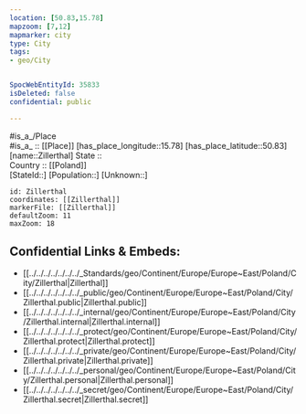 ```yaml
---
location: [50.83,15.78] 
mapzoom: [7,12] 
mapmarker: city 
type: City
tags:
- geo/City


SpocWebEntityId: 35833
isDeleted: false
confidential: public

---
```

#is_a_/Place  
#is_a_ :: [[Place]] 
[has_place_longitude::15.78] 
[has_place_latitude::50.83] 
[name::Zillerthal] 
State ::  
Country :: [[Poland]]  
[StateId::] 
[Population::] 
[Unknown::] 


```leaflet
id: Zillerthal
coordinates: [[Zillerthal]] 
markerFile: [[Zillerthal]] 
defaultZoom: 11 
maxZoom: 18
```


## Confidential Links & Embeds: 
- [[../../../../../../../_Standards/geo/Continent/Europe/Europe~East/Poland/City/Zillerthal|Zillerthal]] 
- [[../../../../../../../_public/geo/Continent/Europe/Europe~East/Poland/City/Zillerthal.public|Zillerthal.public]] 
- [[../../../../../../../_internal/geo/Continent/Europe/Europe~East/Poland/City/Zillerthal.internal|Zillerthal.internal]] 
- [[../../../../../../../_protect/geo/Continent/Europe/Europe~East/Poland/City/Zillerthal.protect|Zillerthal.protect]] 
- [[../../../../../../../_private/geo/Continent/Europe/Europe~East/Poland/City/Zillerthal.private|Zillerthal.private]] 
- [[../../../../../../../_personal/geo/Continent/Europe/Europe~East/Poland/City/Zillerthal.personal|Zillerthal.personal]] 
- [[../../../../../../../_secret/geo/Continent/Europe/Europe~East/Poland/City/Zillerthal.secret|Zillerthal.secret]] 
